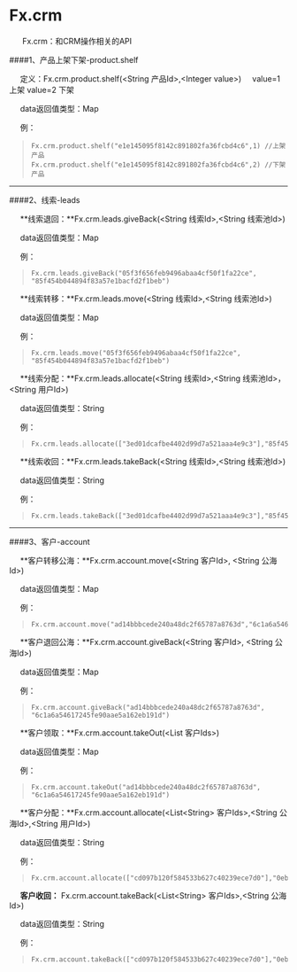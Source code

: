 # Fx.crm


&nbsp;&nbsp;&nbsp;&nbsp;&nbsp;&nbsp;Fx.crm：和CRM操作相关的API   

####1、产品上架下架-product.shelf

&nbsp;&nbsp;&nbsp;&nbsp;&nbsp;定义：Fx.crm.product.shelf(&lt;String 产品Id&gt;,&lt;Integer value&gt;) &nbsp;&nbsp;&nbsp; value=1 上架  value=2 下架

&nbsp;&nbsp;&nbsp;&nbsp;&nbsp;data返回值类型：Map

&nbsp;&nbsp;&nbsp;&nbsp;&nbsp;例：
>     Fx.crm.product.shelf("e1e145095f8142c891802fa36fcbd4c6",1) //上架产品
>     Fx.crm.product.shelf("e1e145095f8142c891802fa36fcbd4c6",2) //下架产品


----------


####2、线索-leads

&nbsp;&nbsp;&nbsp;&nbsp;&nbsp;**线索退回：**Fx.crm.leads.giveBack(&lt;String 线索Id&gt;,&lt;String 线索池Id&gt;)

&nbsp;&nbsp;&nbsp;&nbsp;&nbsp;data返回值类型：Map

&nbsp;&nbsp;&nbsp;&nbsp;&nbsp;例：
>     Fx.crm.leads.giveBack("05f3f656feb9496abaa4cf50f1fa22ce", "85f454b044894f83a57e1bacfd2f1beb")

 &nbsp;&nbsp;&nbsp;&nbsp;&nbsp;**线索转移：**Fx.crm.leads.move(&lt;String 线索Id&gt;,&lt;String 线索池Id&gt;)

&nbsp;&nbsp;&nbsp;&nbsp;&nbsp;data返回值类型：Map

&nbsp;&nbsp;&nbsp;&nbsp;&nbsp;例：
>     Fx.crm.leads.move("05f3f656feb9496abaa4cf50f1fa22ce", "85f454b044894f83a57e1bacfd2f1beb")

 &nbsp;&nbsp;&nbsp;&nbsp;&nbsp;**线索分配：**Fx.crm.leads.allocate(&lt;String 线索Id&gt;,&lt;String 线索池Id&gt;，&lt;String 用户Id&gt;)

&nbsp;&nbsp;&nbsp;&nbsp;&nbsp;data返回值类型：String

&nbsp;&nbsp;&nbsp;&nbsp;&nbsp;例：
>     Fx.crm.leads.allocate(["3ed01dcafbe4402d99d7a521aaa4e9c3"],"85f454b044894f83a57e1bacfd2f1beb","1025")

 &nbsp;&nbsp;&nbsp;&nbsp;&nbsp;**线索收回：**Fx.crm.leads.takeBack(&lt;String 线索Id&gt;,&lt;String 线索池Id&gt;)

&nbsp;&nbsp;&nbsp;&nbsp;&nbsp;data返回值类型：String

&nbsp;&nbsp;&nbsp;&nbsp;&nbsp;例：
>     Fx.crm.leads.takeBack(["3ed01dcafbe4402d99d7a521aaa4e9c3"],"85f454b044894f83a57e1bacfd2f1beb")


----------


####3、客户-account

&nbsp;&nbsp;&nbsp;&nbsp;&nbsp;**客户转移公海：**Fx.crm.account.move(&lt;String 客户Id&gt;, &lt;String 公海Id&gt;)

&nbsp;&nbsp;&nbsp;&nbsp;&nbsp;data返回值类型：Map

&nbsp;&nbsp;&nbsp;&nbsp;&nbsp;例：
>     Fx.crm.account.move("ad14bbbcede240a48dc2f65787a8763d","6c1a6a54617245fe90aae5a162eb191d")

 &nbsp;&nbsp;&nbsp;&nbsp;&nbsp;**客户退回公海：**Fx.crm.account.giveBack(&lt;String 客户Id&gt;, &lt;String 公海Id&gt;)

&nbsp;&nbsp;&nbsp;&nbsp;&nbsp;data返回值类型：Map

&nbsp;&nbsp;&nbsp;&nbsp;&nbsp;例：
>     Fx.crm.account.giveBack("ad14bbbcede240a48dc2f65787a8763d", "6c1a6a54617245fe90aae5a162eb191d")

 &nbsp;&nbsp;&nbsp;&nbsp;&nbsp;**客户领取：**Fx.crm.account.takeOut(&lt;List 客户Ids&gt;)

&nbsp;&nbsp;&nbsp;&nbsp;&nbsp;data返回值类型：Map

&nbsp;&nbsp;&nbsp;&nbsp;&nbsp;例：
>     Fx.crm.account.takeOut("ad14bbbcede240a48dc2f65787a8763d", "6c1a6a54617245fe90aae5a162eb191d")

 &nbsp;&nbsp;&nbsp;&nbsp;&nbsp;**客户分配：**Fx.crm.account.allocate(&lt;List&lt;String&gt; 客户Ids&gt;,&lt;String 公海Id&gt;,&lt;String 用户Id&gt;)

&nbsp;&nbsp;&nbsp;&nbsp;&nbsp;data返回值类型：String

&nbsp;&nbsp;&nbsp;&nbsp;&nbsp;例：
>     Fx.crm.account.allocate(["cd097b120f584533b627c40239ece7d0"],"0ebc054e55254b8b89f09d7ac7602972","1025")

 &nbsp;&nbsp;&nbsp;&nbsp;&nbsp;**客户收回：** Fx.crm.account.takeBack(&lt;List&lt;String&gt; 客户Ids&gt;,&lt;String 公海Id&gt;)

&nbsp;&nbsp;&nbsp;&nbsp;&nbsp;data返回值类型：String

&nbsp;&nbsp;&nbsp;&nbsp;&nbsp;例：
>     Fx.crm.account.takeBack(["cd097b120f584533b627c40239ece7d0"],"0ebc054e55254b8b89f09d7ac7602972")





